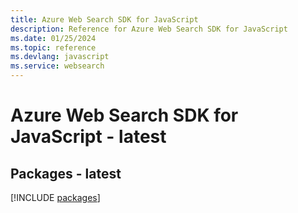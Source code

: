 ```yaml
---
title: Azure Web Search SDK for JavaScript
description: Reference for Azure Web Search SDK for JavaScript
ms.date: 01/25/2024
ms.topic: reference
ms.devlang: javascript
ms.service: websearch
---
```

# Azure Web Search SDK for JavaScript - latest
## Packages - latest
[!INCLUDE [packages](web-search-index.md)]